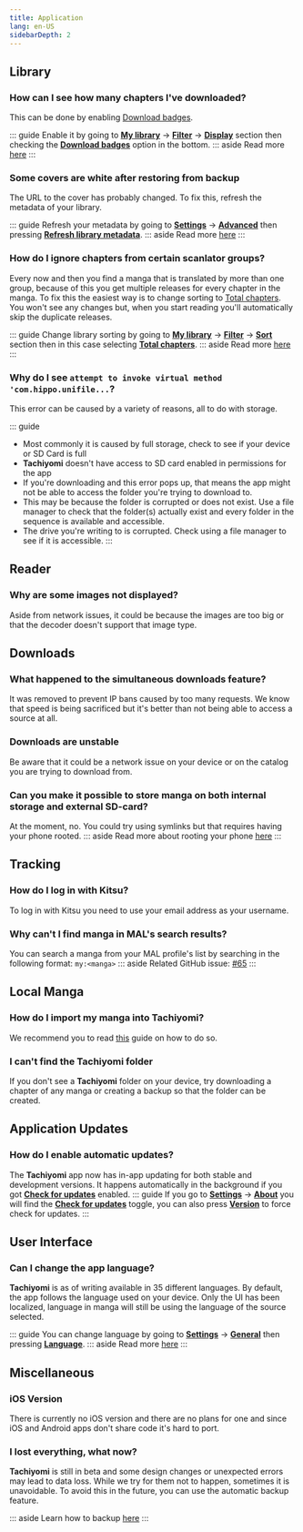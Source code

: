 ```yaml
---
title: Application
lang: en-US
sidebarDepth: 2
---
```


## Library

### How can I see how many chapters I've downloaded?
This can be done by enabling [Download badges](/help/guides/my-library/#download-badges).

::: guide
Enable it by going to **[<MaterialIcon icon-name="class"/> My library](/help/guides/my-library)** → **[<MaterialIcon icon-name="filter_list"/> Filter](/help/guides/my-library/#filter-options)** → **[Display](/help/guides/my-library/#display)** section then checking the **[Download badges](/help/guides/my-library/#download-badges)** option in the bottom.
::: aside
Read more [here](/help/guides/my-library/#download-badges)
:::

### Some covers are white after restoring from backup
The URL to the cover has probably changed. To fix this, refresh the metadata of your library.

::: guide
Refresh your metadata by going to **[<MaterialIcon icon-name="settings"/> Settings](/help/guides/settings)** → **[<MaterialIcon icon-name="code"/> Advanced](/help/guides/advanced)** then pressing **[Refresh library metadata](/help/guides/advanced/#refresh-library-metadata)**.
::: aside
Read more [here](/help/guides/advanced/#refresh-library-metadata)
:::

### How do I ignore chapters from certain scanlator groups?
Every now and then you find a manga that is translated by more than one group, because of this you get multiple releases for every chapter in the manga. To fix this the easiest way is to change sorting to [Total chapters](/help/guides/my-library/#total-chapters). You won't see any changes but, when you start reading you'll automatically skip the duplicate releases.

::: guide
Change library sorting by going to **[<MaterialIcon icon-name="class"/> My library](/help/guides/my-library)** → **[<MaterialIcon icon-name="filter_list"/> Filter](/help/guides/my-library/#filter-options)** → **[Sort](/help/guides/my-library/#sort)** section then in this case selecting **[Total chapters](/help/guides/my-library/#total-chapters)**.
::: aside
Read more [here](/help/guides/my-library/#total-chapters)
:::

### Why do I see `attempt to invoke virtual method 'com.hippo.unifile...`?
This error can be caused by a variety of reasons, all to do with storage.


::: guide
- Most commonly it is caused by full storage, check to see if your device or SD Card is full
- **Tachiyomi** doesn't have access to SD card enabled in permissions for the app
- If you're downloading and this error pops up, that means the app might not be able to access the folder you're trying to download to.
- This may be because the folder is corrupted or does not exist. Use a file manager to check that the folder(s) actually exist and every folder in the sequence is available and accessible.
- The drive you're writing to is corrupted. Check using a file manager to see if it is accessible.
:::

## Reader
### Why are some images not displayed?
Aside from network issues, it could be because the images are too big or that the decoder doesn't support that image type.

## Downloads
### What happened to the simultaneous downloads feature?
It was removed to prevent IP bans caused by too many requests. We know that speed is being sacrificed but it's better than not being able to access a source at all.

### Downloads are unstable
Be aware that it could be a network issue on your device or on the catalog you are trying to download from.

### Can you make it possible to store manga on both internal storage and external SD-card?
At the moment, no. You could try using symlinks but that requires having your phone rooted.
::: aside
Read more about rooting your phone [here](https://www.xda-developers.com/root/)
:::

## Tracking
### How do I log in with Kitsu?
To log in with Kitsu you need to use your email address as your username.

### Why can't I find manga in MAL's search results?
You can search a manga from your MAL profile's list by searching in the following format: `my:<manga>`
::: aside
Related GitHub issue: [#65](https://github.com/inorichi/tachiyomi/issues/65)
:::

## Local Manga
### How do I import my manga into Tachiyomi?
We recommend you to read [this](/help/guides/reading-local-manga) guide on how to do so.

### I can't find the Tachiyomi folder
If you don't see a **Tachiyomi** folder on your device, try downloading a chapter of any manga or creating a backup so that the folder can be created.

## Application Updates
### How do I enable automatic updates?
The **Tachiyomi** app now has in-app updating for both stable and development versions. It happens automatically in the background if you got **[Check for updates](/help/guides/about/#check-for-updates)** enabled.
::: guide
If you go to **[<MaterialIcon icon-name="settings"/> Settings](/help/guides/settings)** → **[<MaterialIcon icon-name="help"/> About](/help/guides/about)** you will find the **[Check for updates](/help/guides/about/#check-for-updates)** toggle, you can also press **[Version](/help/guides/about/#version)** to force check for updates.
:::

## User Interface
### Can I change the app language?
**Tachiyomi** is as of writing available in 35 different languages. By default, the app follows the language used on your device.
Only the UI has been localized, language in manga will still be using the language of the source selected.

::: guide
You can change language by going to **[<MaterialIcon icon-name="settings"/> Settings](/help/guides/settings)** → **[<MaterialIcon icon-name="tune"/> General](/help/guides/general)** then pressing **[Language](/help/guides/general/#language)**.
::: aside
Read more [here](/help/guides/general/#language)
:::

## Miscellaneous
### iOS Version
There is currently no iOS version and there are no plans for one and since iOS and Android apps don't share code it's hard to port.

### I lost everything, what now?
**Tachiyomi** is still in beta and some design changes or unexpected errors may lead to data loss. While we try for them not to happen, sometimes it is unavoidable. To avoid this in the future, you can use the automatic backup feature.

::: aside
Learn how to backup [here](/help/guides/backup/)
:::
